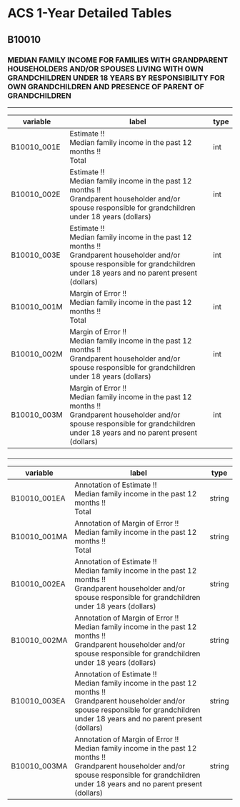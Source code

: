 # ACS 1-Year Detailed Tables

## B10010

### MEDIAN FAMILY INCOME FOR FAMILIES WITH GRANDPARENT HOUSEHOLDERS AND/OR SPOUSES LIVING WITH OWN GRANDCHILDREN UNDER 18 YEARS BY RESPONSIBILITY FOR OWN GRANDCHILDREN AND PRESENCE OF PARENT OF GRANDCHILDREN

___

| variable | label | type |
| ----- | ----- | ----- |
| B10010_001E | Estimate !!<br>Median family income in the past 12 months !!<br>Total | int |
| B10010_002E | Estimate !!<br>Median family income in the past 12 months !!<br>Grandparent householder and/or spouse responsible for grandchildren under 18 years (dollars) | int |
| B10010_003E | Estimate !!<br>Median family income in the past 12 months !!<br>Grandparent householder and/or spouse responsible for grandchildren under 18 years and no parent present (dollars) | int |
| B10010_001M | Margin of Error !!<br>Median family income in the past 12 months !!<br>Total | int |
| B10010_002M | Margin of Error !!<br>Median family income in the past 12 months !!<br>Grandparent householder and/or spouse responsible for grandchildren under 18 years (dollars) | int |
| B10010_003M | Margin of Error !!<br>Median family income in the past 12 months !!<br>Grandparent householder and/or spouse responsible for grandchildren under 18 years and no parent present (dollars) | int |
### 

___

| variable | label | type |
| ----- | ----- | ----- |
| B10010_001EA | Annotation of Estimate !!<br>Median family income in the past 12 months !!<br>Total | string |
| B10010_001MA | Annotation of Margin of Error !!<br>Median family income in the past 12 months !!<br>Total | string |
| B10010_002EA | Annotation of Estimate !!<br>Median family income in the past 12 months !!<br>Grandparent householder and/or spouse responsible for grandchildren under 18 years (dollars) | string |
| B10010_002MA | Annotation of Margin of Error !!<br>Median family income in the past 12 months !!<br>Grandparent householder and/or spouse responsible for grandchildren under 18 years (dollars) | string |
| B10010_003EA | Annotation of Estimate !!<br>Median family income in the past 12 months !!<br>Grandparent householder and/or spouse responsible for grandchildren under 18 years and no parent present (dollars) | string |
| B10010_003MA | Annotation of Margin of Error !!<br>Median family income in the past 12 months !!<br>Grandparent householder and/or spouse responsible for grandchildren under 18 years and no parent present (dollars) | string |

